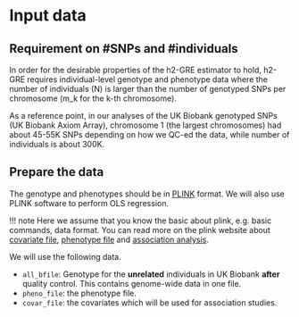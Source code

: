 # Input data

## Requirement on #SNPs and #individuals
In order for the desirable properties of the h2-GRE estimator to hold, h2-GRE requires individual-level genotype and phenotype data where the number of individuals (N) is larger than the number of genotyped SNPs per chromosome (m_k for the k-th chromosome). 

As a reference point, in our analyses of the UK Biobank genotyped SNPs (UK Biobank Axiom Array), chromosome 1 (the largest chromosomes) had about 45-55K SNPs depending on how we QC-ed the data, while number of individuals is about 300K.

## Prepare the data
The genotype and phenotypes should be in [PLINK](https://www.cog-genomics.org/plink/2.0/input) format. We will also use PLINK software to perform OLS regression.

!!! note 
    Here we assume that you know the basic about plink, e.g. basic commands, data format. You can read more on the plink website about [covariate file](http://www.cog-genomics.org/plink/1.9/input#covar), [phenotype file](http://www.cog-genomics.org/plink/1.9/input#pheno) and [association analysis](http://www.cog-genomics.org/plink/1.9/assoc).

We will use the following data.

- `all_bfile`: Genotype for the **unrelated** individuals in UK Biobank **after** quality control. This contains genome-wide data in one file.
- `pheno_file`: the phenotype file.
- `covar_file`: the covariates which will be used for association studies.
